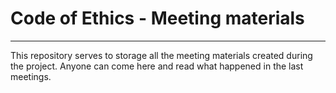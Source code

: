 # Code of Ethics - Meeting materials
---

This repository serves to storage all the meeting materials created during the project. Anyone can come here and read what happened in the last meetings.
